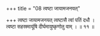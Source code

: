 +++
title = "08 त्वष्टा जायामजनयत्"

+++
त्वष्टा जायामजनयत् त्वष्टासै त्वां पतिं दधौ ।  
त्वष्टा सहस्रमायूंषि दीर्घमायुष्कृणोतु वाम् । ॥ ११ ॥